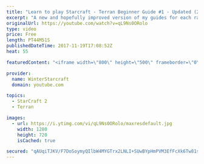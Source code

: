 ```yaml
---
title: "Learn to play Starcraft - Terran Beginner Guide #1 - Updated (2017 LOTV)"
excerpt: "A new and hopefully improved version of my guides for each race where I go over as many basics as possible while doing it live :)  I strongly believe that a super structured guide style is not very helpful compared to watching/playing the game actively.  Feedback is greatly appreciated. -- Watch live"
originalUrl: https://youtube.com/watch?v=qL9Ns0ORolo
type: video
price: Free
length: PT44M51S
publishedDateTime: 2017-11-19T17:08:52Z
heat: 55

featuredContent: "<iframe width=\"800\" height=\"500\" frameborder=\"0\" src=\"https://www.youtube.com/embed/qL9Ns0ORolo\" allow=\"accelerometer; autoplay; encrypted-media; gyroscope; picture-in-picture\" allowfullscreen></iframe>"

provider:
  name: WinterStarcraft
  domain: youtube.com

topics:
  - StarCraft 2
  - Terran

images:
  - url: https://i.ytimg.com/vi/qL9Ns0ORolo/maxresdefault.jpg
    width: 1280
    height: 720
    isCached: true

secured: "qAUqiTJKV/F7DoSoymyQIlbW4MYGTrx2LNLI+SUwBYpHmPVM3EfFcXk6Tw81shxSp4yt/N9ve9sdtpjM9R02tkt4nnPDgDZzrfQYtSe8rqwe8ZBYM/t9sxFn8iHsPgNxVZBPptiwZ54wk+wWOjVX8VuIDCAed31afBD2nOaGnCvGSLIvJhk8VAzdQ+MqcI1wPFKo9hcvCsTPcCcKO5UcrG6kxM5QoFfYwcsL0uhyHXLdv15AdFdf8DTbhdCSH47zW13C4E7U0lNko4UjANHfFu+nyqqYv2uTizZg2Nn5kBDqFkcnD/rMFgcRzHY71oFfl8uZ3Mfu9qcw1pFJ03WOj7Pdd4eqbul7pYoglELAthbZNheWV8xubLl8SmWzc+3KCYmlaYsb6GW9OYJmU/AVJz4MpUYvenhS4ukoka1KPJfAsrWZlCZHpOjsm2txL9nX;7kftM9TvtySsOM2BgHzUcA=="
---
```


